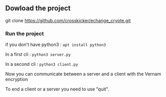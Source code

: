 ## Dowload the project

git clone https://github.com/crosskicker/echange_crypte.git

### Run the project

if you don't have python3 : `apt install python3`

In a first cli : `python3 server.py`

In a second cli : `python3 client.py`

Now you can communicate between a server and a client with the Vernam  encryption

To end a client or a server you need to use "quit".

